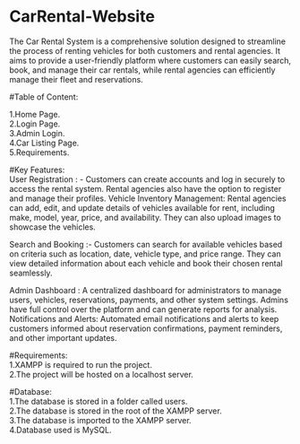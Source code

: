 # CarRental-Website
The Car Rental System is a comprehensive solution designed to streamline the process of renting vehicles for both customers and rental agencies. It aims to provide a user-friendly platform where customers can easily search, book, and manage their car rentals, while rental agencies can efficiently manage their fleet and reservations.

#Table of Content:

1.Home Page.<br>
2.Login Page.<br>
3.Admin Login.<br>
4.Car Listing Page.<br>
5.Requirements.<br>

#Key Features:<br>
User Registration
: - Customers can create accounts and log in securely to access the rental system. Rental agencies also have the option to register and manage their profiles.
Vehicle Inventory Management: Rental agencies can add, edit, and update details of vehicles available for rent, including make, model, year, price, and availability. They can also upload images to showcase the vehicles.

Search and Booking
:- Customers can search for available vehicles based on criteria such as location, date, vehicle type, and price range. They can view detailed information about each vehicle and book their chosen rental seamlessly.


Admin Dashboard
: A centralized dashboard for administrators to manage users, vehicles, reservations, payments, and other system settings. Admins have full control over the platform and can generate reports for analysis.
Notifications and Alerts: Automated email notifications and alerts to keep customers informed about reservation confirmations, payment reminders, and other important updates.


#Requirements:<br>
1.XAMPP is required to run the project. <br> 2.The project will be hosted on a localhost server.

#Database:<br>
1.The database is stored in a folder called users.<br> 2.The database is stored in the root of the XAMPP server.<br> 3.The database is imported to the XAMPP server. <br>4.Database used is MySQL.
